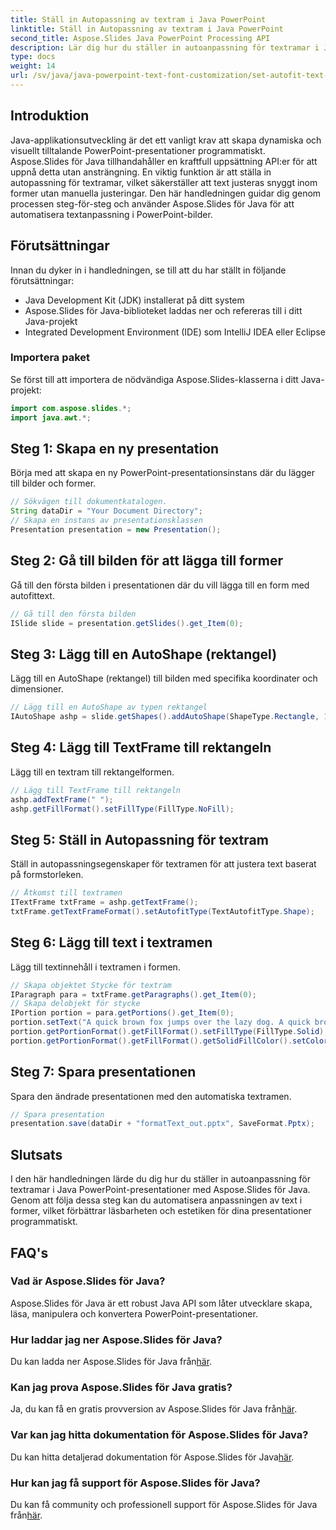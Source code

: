 ```yaml
---
title: Ställ in Autopassning av textram i Java PowerPoint
linktitle: Ställ in Autopassning av textram i Java PowerPoint
second_title: Aspose.Slides Java PowerPoint Processing API
description: Lär dig hur du ställer in autoanpassning för textramar i Java PowerPoint med Aspose.Slides för Java. Skapa dynamiska presentationer utan ansträngning.
type: docs
weight: 14
url: /sv/java/java-powerpoint-text-font-customization/set-autofit-text-frame-java-powerpoint/
---
```

## Introduktion
Java-applikationsutveckling är det ett vanligt krav att skapa dynamiska och visuellt tilltalande PowerPoint-presentationer programmatiskt. Aspose.Slides för Java tillhandahåller en kraftfull uppsättning API:er för att uppnå detta utan ansträngning. En viktig funktion är att ställa in autopassning för textramar, vilket säkerställer att text justeras snyggt inom former utan manuella justeringar. Den här handledningen guidar dig genom processen steg-för-steg och använder Aspose.Slides för Java för att automatisera textanpassning i PowerPoint-bilder.
## Förutsättningar
Innan du dyker in i handledningen, se till att du har ställt in följande förutsättningar:
- Java Development Kit (JDK) installerat på ditt system
- Aspose.Slides för Java-biblioteket laddas ner och refereras till i ditt Java-projekt
- Integrated Development Environment (IDE) som IntelliJ IDEA eller Eclipse
### Importera paket
Se först till att importera de nödvändiga Aspose.Slides-klasserna i ditt Java-projekt:
```java
import com.aspose.slides.*;
import java.awt.*;
```
## Steg 1: Skapa en ny presentation
Börja med att skapa en ny PowerPoint-presentationsinstans där du lägger till bilder och former.
```java
// Sökvägen till dokumentkatalogen.
String dataDir = "Your Document Directory";
// Skapa en instans av presentationsklassen
Presentation presentation = new Presentation();
```
## Steg 2: Gå till bilden för att lägga till former
Gå till den första bilden i presentationen där du vill lägga till en form med autofittext.
```java
// Gå till den första bilden
ISlide slide = presentation.getSlides().get_Item(0);
```
## Steg 3: Lägg till en AutoShape (rektangel)
Lägg till en AutoShape (rektangel) till bilden med specifika koordinater och dimensioner.
```java
// Lägg till en AutoShape av typen rektangel
IAutoShape ashp = slide.getShapes().addAutoShape(ShapeType.Rectangle, 150, 75, 350, 350);
```
## Steg 4: Lägg till TextFrame till rektangeln
Lägg till en textram till rektangelformen.
```java
// Lägg till TextFrame till rektangeln
ashp.addTextFrame(" ");
ashp.getFillFormat().setFillType(FillType.NoFill);
```
## Steg 5: Ställ in Autopassning för textram
Ställ in autopassningsegenskaper för textramen för att justera text baserat på formstorleken.
```java
// Åtkomst till textramen
ITextFrame txtFrame = ashp.getTextFrame();
txtFrame.getTextFrameFormat().setAutofitType(TextAutofitType.Shape);
```
## Steg 6: Lägg till text i textramen
Lägg till textinnehåll i textramen i formen.
```java
// Skapa objektet Stycke för textram
IParagraph para = txtFrame.getParagraphs().get_Item(0);
// Skapa delobjekt för stycke
IPortion portion = para.getPortions().get_Item(0);
portion.setText("A quick brown fox jumps over the lazy dog. A quick brown fox jumps over the lazy dog.");
portion.getPortionFormat().getFillFormat().setFillType(FillType.Solid);
portion.getPortionFormat().getFillFormat().getSolidFillColor().setColor(Color.BLACK);
```
## Steg 7: Spara presentationen
Spara den ändrade presentationen med den automatiska textramen.
```java
// Spara presentation
presentation.save(dataDir + "formatText_out.pptx", SaveFormat.Pptx);
```

## Slutsats
I den här handledningen lärde du dig hur du ställer in autoanpassning för textramar i Java PowerPoint-presentationer med Aspose.Slides för Java. Genom att följa dessa steg kan du automatisera anpassningen av text i former, vilket förbättrar läsbarheten och estetiken för dina presentationer programmatiskt.

## FAQ's
### Vad är Aspose.Slides för Java?
Aspose.Slides för Java är ett robust Java API som låter utvecklare skapa, läsa, manipulera och konvertera PowerPoint-presentationer.
### Hur laddar jag ner Aspose.Slides för Java?
 Du kan ladda ner Aspose.Slides för Java från[här](https://releases.aspose.com/slides/java/).
### Kan jag prova Aspose.Slides för Java gratis?
 Ja, du kan få en gratis provversion av Aspose.Slides för Java från[här](https://releases.aspose.com/).
### Var kan jag hitta dokumentation för Aspose.Slides för Java?
 Du kan hitta detaljerad dokumentation för Aspose.Slides för Java[här](https://reference.aspose.com/slides/java/).
### Hur kan jag få support för Aspose.Slides för Java?
 Du kan få community och professionell support för Aspose.Slides för Java från[här](https://forum.aspose.com/c/slides/11).